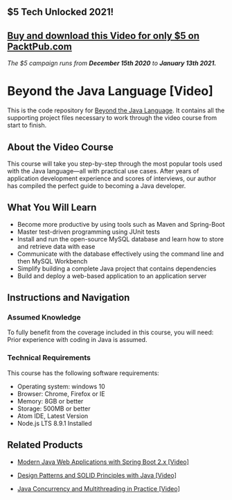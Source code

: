 ## $5 Tech Unlocked 2021!
[Buy and download this Video for only $5 on PacktPub.com](https://www.packtpub.com/product/beyond-the-java-language-video/9781838640392)
-----
*The $5 campaign         runs from __December 15th 2020__ to __January 13th 2021.__*

# Beyond the Java Language [Video]
This is the code repository for [Beyond the Java Language](https://www.packtpub.com/programming/beyond-the-java-language-video). It contains all the supporting project files necessary to work through the video course from start to finish.
## About the Video Course
This course will take you step-by-step through the most popular tools used with the Java language—all with practical use cases. After years of application development experience and scores of interviews, our author has compiled the perfect guide to becoming a Java developer.			

<H2>What You Will Learn</H2>
<DIV class=book-info-will-learn-text>
<UL>
<LI>Become more productive by using tools such as Maven and Spring-Boot
<LI>Master test-driven programming using JUnit tests
<LI>Install and run the open-source MySQL database and learn how to store and retrieve data with ease
<LI>Communicate with the database effectively using the command line and then MySQL Workbench
<LI>Simplify building a complete Java project that contains dependencies
<LI>Build and deploy a web-based application to an application server	</LI></UL></DIV>

## Instructions and Navigation
### Assumed Knowledge
To fully benefit from the coverage included in this course, you will need:<br/>
Prior experience with coding in Java is assumed.

### Technical Requirements
This course has the following software requirements:<br/>
<UL><LI>Operating system: windows 10
<LI>Browser: Chrome, Firefox or IE
<LI>Memory:  8GB or better
<LI>Storage: 500MB or better
<LI>Atom IDE, Latest Version
<LI>Node.js LTS 8.9.1 Installed</LI></UL>

## Related Products
* [Modern Java Web Applications with Spring Boot 2.x [Video]](https://www.packtpub.com/programming/modern-java-web-applications-with-spring-boot-2-x-video)

* [Design Patterns and SOLID Principles with Java [Video]](https://www.packtpub.com/programming/design-patterns-and-solid-principles-with-java-video)

* [Java Concurrency and Multithreading in Practice [Video]](https://www.packtpub.com/application-development/java-concurrency-and-multithreading-practice-video)

